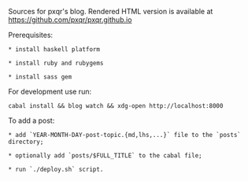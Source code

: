 Sources for pxqr's blog. Rendered HTML version is available at
https://github.com/pxqr/pxqr.github.io

Prerequisites:

    * install haskell platform

    * install ruby and rubygems

    * install sass gem

For development use run:

    cabal install && blog watch && xdg-open http://localhost:8000

To add a post:

    * add `YEAR-MONTH-DAY-post-topic.{md,lhs,...}` file to the `posts` directory;

    * optionally add `posts/$FULL_TITLE` to the cabal file;

    * run `./deploy.sh` script.
